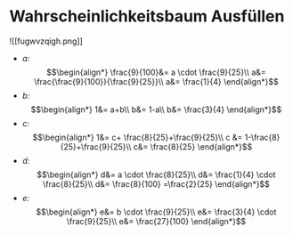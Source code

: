 # Wahrscheinlichkeitsbaum Ausfüllen
![[fugwvzqigh.png]]

- *a:* $$\begin{align*}
\frac{9}{100}&= a \cdot \frac{9}{25}\\
a&= \frac{\frac{9}{100}}{\frac{9}{25}}\\
a&= \frac{1}{4}
\end{align*}$$
- *b:* $$\begin{align*}
1&= a+b\\
b&= 1-a\\
b&= \frac{3}{4}
\end{align*}$$
- *c:* $$\begin{align*}
1&= c+ \frac{8}{25}+\frac{9}{25}\\
c &=  1-\frac{8}{25}+\frac{9}{25}\\
c&= \frac{8}{25}
\end{align*}$$
- *d:* $$\begin{align*}
d&= a \cdot \frac{8}{25}\\
d&= \frac{1}{4} \cdot \frac{8}{25}\\
d&= \frac{8}{100} =\frac{2}{25}
\end{align*}$$
- *e:* $$\begin{align*}
e&= b \cdot \frac{9}{25}\\
e&= \frac{3}{4} \cdot \frac{9}{25}\\
e&= \frac{27}{100}
\end{align*}$$